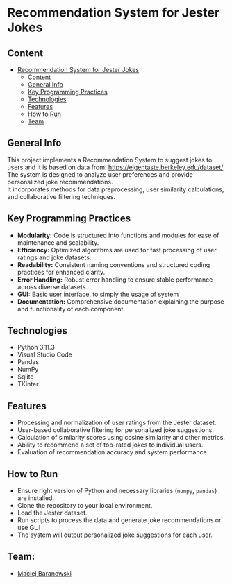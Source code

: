 # Recommendation System for Jester Jokes

## Content

- [Recommendation System for Jester Jokes](#recommendation-system-for-jester-jokes)
  - [Content](#content)
  - [General Info](#general-info)
  - [Key Programming Practices](#key-programming-practices)
  - [Technologies](#technologies)
  - [Features](#features)
  - [How to Run](#how-to-run)
  - [Team](#team)

## General Info

This project implements a Recommendation System to suggest jokes to users and it is based on data from: https://eigentaste.berkeley.edu/dataset/ <br>
The system is designed to analyze user preferences and provide personalized joke recommendations. <br>
It incorporates methods for data preprocessing, user similarity calculations, and collaborative filtering techniques. <br>

## Key Programming Practices

* **Modularity:** Code is structured into functions and modules for ease of maintenance and scalability.
* **Efficiency:** Optimized algorithms are used for fast processing of user ratings and joke datasets.
* **Readability:** Consistent naming conventions and structured coding practices for enhanced clarity.
* **Error Handling:** Robust error handling to ensure stable performance across diverse datasets.
* **GUI:** Basic user interface, to simply the usage of system
* **Documentation:** Comprehensive documentation explaining the purpose and functionality of each component.

## Technologies

* Python 3.11.3
* Visual Studio Code
* Pandas
* NumPy
* Sqlite
* TKinter

## Features

* Processing and normalization of user ratings from the Jester dataset.
* User-based collaborative filtering for personalized joke suggestions.
* Calculation of similarity scores using cosine similarity and other metrics.
* Ability to recommend a set of top-rated jokes to individual users.
* Evaluation of recommendation accuracy and system performance.

## How to Run

* Ensure right version of Python and necessary libraries (`numpy`, `pandas`) are installed.
* Clone the repository to your local environment.
* Load the Jester dataset.
* Run scripts to process the data and generate joke recommendations or use GUI
* The system will output personalized joke suggestions for each user.

## Team:

* [Maciej Baranowski](https://github.com/SonnyFixit)

